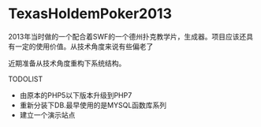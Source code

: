 # TexasHoldemPoker2013
2013年当时做的一个配合着SWF的一个德州扑克教学片，生成器。项目应该还具有一定的使用价值。从技术角度来说有些偏老了

近期准备从技术角度重构下系统结构。

TODOLIST
- 由原本的PHP5以下版本升级到PHP7
- 重新分装下DB.最早使用的是MYSQL函数库系列
- 建立一个演示站点

